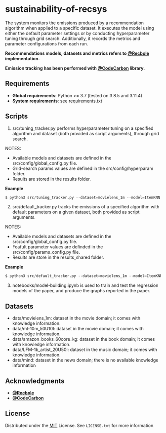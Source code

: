 # sustainability-of-recsys

The system monitors the emissions produced by a recommendation algorithm when applied to a specific dataset. It executes the model using either the default parameter settings or by conducting hyperparameter tuning through grid search. Additionally, it records the metrics and parameter configurations from each run.

**Recommendations models, datasets and metrics refers to [@Recbole](https://recbole.io/) implementation.**

**Emission tracking has been performed with [@CodeCarbon](https://mlco2.github.io/codecarbon/) library.**


## Requirements
* **Global requirements**: Python >= 3.7 (tested on 3.8.5 and 3.11.4)
* **System requirements**: see requirements.txt


## Scripts

1. src/tuning_tracker.py performs hyperparameter tuning on a specified algorithm and dataset (both provided as script arguments), through grid search.

NOTES:
- Available models and datasets are defined in the src/config/global_config.py file.
- Grid-search params values are defined in the src/config/hyperparam folder.
- Results are stored in the results folder.

**Example**
```python
$ python3 src/tuning_tracker.py --dataset=movielens_1m --model=ItemKNN
```
2. src/default_tracker.py tracks the emissions of a specified algorithm with default parameters on a given dataset, both provided as script arguments.

NOTES:
- Available models and datasets are defined in the src/config/global_config.py file.
- Feafult parameter values are definded in the src/config/params_config.py file.
- Results are store in the results_shared folder.

**Example**
```python
$ python3 src/default_tracker.py --dataset=movielens_1m --model=ItemKNN
```


3. notebooks/model-building.ipynb is used to train and test the regression models of the paper, and produce the graphs reported in the paper.

## Datasets

* data/movielens_1m: dataset in the movie domain; it comes with knowledge information.
* data/ml-10m_50U10I: dataset in the movie domain; it comes with knowledge information.
* data/amazon_books_60core_kg: dataset in the book domain; it comes with knowledge information.
* data/LFM-1b_artist_20U50I: dataset in the music domain; it comes with knowledge information.
* data/mind: dataset in the news domain; there is no available knowledge information


## Acknowledgments

- **[@Recbole](https://recbole.io/)**
- **[@CodeCarbon](https://mlco2.github.io/codecarbon/)**

## License

Distributed under the [MIT](https://choosealicense.com/licenses/mit/) License. See `LICENSE.txt` for more information.